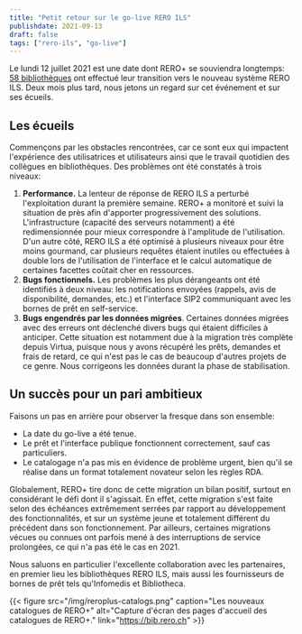 ```yaml
---
title: "Petit retour sur le go-live RERO ILS"
publishdate: 2021-09-13
draft: false
tags: ["rero-ils", "go-live"]
---
```


Le lundi 12 juillet 2021 est une date dont RERO+ se souviendra longtemps: [58 bibliothèques](/reroils/migration2021-libraries/) ont effectué leur transition vers le nouveau système RERO ILS. Deux mois plus tard, nous jetons un regard sur cet événement et sur ses écueils.

<!--more-->

## Les écueils

Commençons par les obstacles rencontrées, car ce sont eux qui impactent l'expérience des utilisatrices et utilisateurs ainsi que le travail quotidien des collègues en bibliothèques. Des problèmes ont été constatés à trois niveaux:

1. **Performance.** La lenteur de réponse de RERO ILS a perturbé l'exploitation durant la première semaine. RERO+ a monitoré et suivi la situation de près afin d'apporter progressivement des solutions. L'infrastructure (capacité des serveurs notamment) a été redimensionnée pour mieux correspondre à l'amplitude de l'utilisation. D'un autre côté, RERO ILS a été optimisé à plusieurs niveaux pour être moins gourmand, car plusieurs requêtes étaient inutiles ou effectuées à double lors de l'utilisation de l'interface et le calcul automatique de certaines facettes coûtait cher en ressources.
2. **Bugs fonctionnels.** Les problèmes les plus dérangeants ont été identifiés à deux niveau: les notifications envoyées (rappels, avis de disponibilité, demandes, etc.) et l'interface SIP2 communiquant avec les bornes de prêt en self-service.
3. **Bugs engendrés par les données migrées**. Certaines données migrées avec des erreurs ont déclenché divers bugs qui étaient difficiles à anticiper. Cette situation est notamment due à la migration très complète depuis Virtua, puisque nous y avons récupéré les prêts, demandes et frais de retard, ce qui n'est pas le cas de beaucoup d'autres projets de ce genre. Nous corrigeons les données durant la phase de stabilisation.

## Un succès pour un pari ambitieux

Faisons un pas en arrière pour observer la fresque dans son ensemble:

* La date du go-live a été tenue.
* Le prêt et l'interface publique fonctionnent correctement, sauf cas particuliers.
* Le catalogage n'a pas mis en évidence de problème urgent, bien qu'il se réalise dans un format totalement novateur selon les règles RDA.

Globalement, RERO+ tire donc de cette migration un bilan positif, surtout en considérant le défi dont il s'agissait. En effet, cette migration s'est faite selon des échéances extrêmement serrées par rapport au développement des fonctionnalités, et sur un système jeune et totalement différent du précédent dans son fonctionnement. Par ailleurs, certaines migrations vécues ou connues ont parfois mené à des interruptions de service prolongées, ce qui n'a pas été le cas en 2021.

Nous saluons en particulier l'excellente collaboration avec les partenaires, en premier lieu les bibliothèques RERO ILS, mais aussi les fournisseurs de bornes de prêt tels qu'Infomedis et Bibliotheca.

{{< figure src="/img/reroplus-catalogs.png" caption="Les nouveaux catalogues de RERO+" alt="Capture d'écran des pages d'accueil des catalogues de RERO+." link="https://bib.rero.ch" >}}